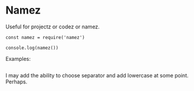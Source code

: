 # Namez #

Useful for projectz or codez or namez.

```
const namez = require('namez')

console.log(namez())
```

Examples:

```

```

I may add the ability to choose separator and add lowercase at some point. Perhaps.
